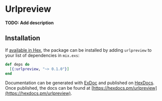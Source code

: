 # Urlpreview

**TODO: Add description**

## Installation

If [available in Hex](https://hex.pm/docs/publish), the package can be installed
by adding `urlpreview` to your list of dependencies in `mix.exs`:

```elixir
def deps do
  [{:urlpreview, "~> 0.1.0"}]
end
```

Documentation can be generated with [ExDoc](https://github.com/elixir-lang/ex_doc)
and published on [HexDocs](https://hexdocs.pm). Once published, the docs can
be found at [https://hexdocs.pm/urlpreview](https://hexdocs.pm/urlpreview).

